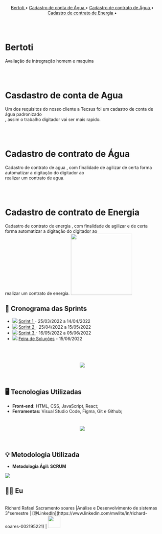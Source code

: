 <br>
<br>
<p align="center">
  <a href ="#bertoti"> Bertoti </a>  • 
  <a href ="#cadastroA"> Cadastro de conta de Água </a>  • 
  <a href ="#cadastroCA"> Cadastro de contrato de Água </a>  • 
  <a href ="#cadastroE"> Cadastro de contrato de Energia </a>  • 
 
</p>

<br>
<br id="bertoti">

# Bertoti
 Avaliação de intregração homem e maquina 

<br>
<br id="cadastroA">

# Casdastro de conta de Agua 
Um dos requisitos do nosso cliente a Tecsus foi um cadastro de conta de água padronizado <br>
, assim o trabalho digitador vai ser mais rapido.

<br>
<br id="cadastroCA">
    
# Cadastro de contrato de Água
Cadastro de contrato de agua , com finalidade de agilizar de certa forma automatizar a digitação do digitador ao <br>
realizar um contrato de agua.

<br>
<br id="cadastroE">

# Cadastro de contrato de Energia 
Cadastro de contrato de energia , com finalidade de agilizar e de certa forma automatizar a digitação do digitador ao <br>
realizar um contrato de energia.
<img src = "./readme/grupoAPI/Logo.png"  width="200"/>
<br>
## 📆 Cronograma das Sprints
- <img src = "./readme/grupoAPI/a_fazer.jpeg" /> [ Sprint 1 ]( ) - 25/03/2022 a 14/04/2022   
- <img src = "./readme/grupoAPI/a_fazer.jpeg" /> [ Sprint 2 ]( ) - 25/04/2022 a 15/05/2022  
- <img src = "./readme/grupoAPI/a_fazer.jpeg" /> [ Sprint 3 ]( ) - 16/05/2022 a 05/06/2022  
- <img src = "./readme/grupoAPI/a_fazer.jpeg" /> [Feira de Soluções](https://youtu.be/xGE51h8fBuY) - 15/06/2022

<br>
<h1 align="center"> 
<img src = "./readme/framesFigma/cronogramaSprints.png"/></h1>

<br id="tecnologias-utilizadas"> 

## 🖥️ Tecnologias Utilizadas
- **Front-end:** HTML, CSS, JavaScript, React;
- **Ferramentas:** Visual Studio Code, Figma, Git e Github;   

<!--add stacks figma-->
<h1 align="center"> 
<img src = "./readme/framesFigma/stacksDoProjeto.png"/></h1>

<br id="metodologia-utilizada">   

## 💡 Metodologia Utilizada   

- **Metodologia Ágil: SCRUM**
<!--add scrum figma-->
<img src = "./readme/framesFigma/metodologiaScrum.png" />
<br id="equipe">

## 👨‍💻 Eu
<!-- 
![Equipe Ditial Solutions](/readme/time.gif "Apresentação Equipe Digital Solutions") -->

<br>
Richard Rafael Sacramento soares |Análise e Desenvolvimento de sistemas 3°semestre |  [@LinkedIn](https://www.linkedin.com/mwlite/in/richard-soares-002195221)   | <img src = "./readme/integrantes/richard.png" width="40">                                  

<br>



